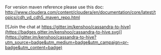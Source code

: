 For version maven reference please use this doc: http://www.cloudera.com/content/cloudera/en/documentation/core/latest/topics/cdh_vd_cdh5_maven_repo.html

[![Join the chat at https://gitter.im/kenshoo/cassandra-to-hive](https://badges.gitter.im/kenshoo/cassandra-to-hive.svg)](https://gitter.im/kenshoo/cassandra-to-hive?utm_source=badge&utm_medium=badge&utm_campaign=pr-badge&utm_content=badge)